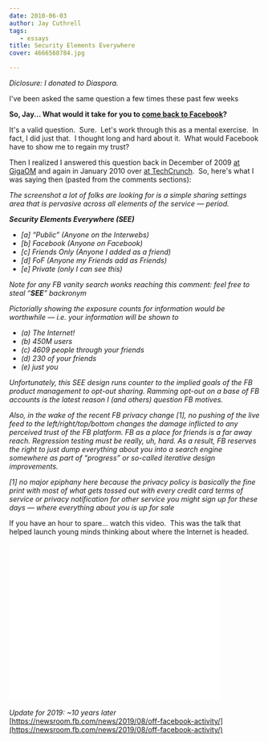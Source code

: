 ```yaml
---
date: 2010-06-03 
author: Jay Cuthrell
tags:
   - essays
title: Security Elements Everywhere
cover: 4666568784.jpg

---
```


_Diclosure: I donated to Diaspora._

I've been asked the same question a few times these past few weeks

**So, Jay... What would it take for you to **[**come back to Facebook**](http://fudge.org/its-complicated/)**?**

It's a valid question.  Sure.  Let's work through this as a mental exercise.  In fact, I did just that.  I thought long and hard about it.  What would Facebook have to show me to regain my trust?

Then I realized I answered this question back in December of 2009 [at GigaOM](http://gigaom.com/2009/12/27/facebook-redesign/#comment-993127) and again in January 2010 over [at TechCrunch](http://techcrunch.com/2010/01/12/ok-you-luddites-time-to-chill-on-facebook-over-privacy/#IDComment72996686).  So, here's what I was saying then (pasted from the comments sections):

_The screenshot a lot of folks are looking for is a simple sharing  settings area that is pervasive across all elements of the service —  period._
 
**_Security Elements Everywhere (SEE)_**
 
   * _[a] “Public” (Anyone on the Interwebs)_
   * _[b] Facebook (Anyone on Facebook)_
   * _[c] Friends Only (Anyone I added as a friend)_
   * _[d] FoF (Anyone my Friends add as Friends)_
   * _[e] Private (only I can see this)_

 
_Note for any FB vanity search wonks reaching this comment: feel free  to steal “_**_SEE_**_” backronym_

 
_Pictorially showing the exposure counts for information would be  worthwhile — i.e. your information will be shown to_

   * _(a) The Internet!_
   * _(b) 450M users_
   * _(c) 4609 people through your friends_
   * _(d) 230 of your  friends_
   * _(e) just you_
 

_Unfortunately, this SEE design runs counter to the implied goals of  the FB product management to opt-out sharing.  Ramming opt-out on a base  of FB accounts is the latest reason I (and others) question FB motives._
 
_Also, in the wake of the recent FB privacy change [1], no pushing of  the live feed to the left/right/top/bottom changes the damage inflicted  to any perceived trust of the FB platform. FB as a place for friends is a  far away reach.  Regression testing must be really, uh, hard.  As a  result, FB reserves the right to just dump everything about you into a  search engine somewhere as part of “progress” or so-called iterative  design improvements._
 
_[1] no major epiphany here because the privacy policy is basically the fine print with most of what gets tossed out with every credit card  terms of service or privacy notification for other service you might  sign up for these days — where everything about you is up for sale_

If you have an hour to spare... watch this video.  This was the talk that helped launch young minds thinking about where the Internet is headed.

<iframe width="420" height="315" src="//www.youtube.com/embed/QOEMv0S8AcA" frameborder="0" allowfullscreen></iframe>

_Update for 2019: ~10 years later_ [https://newsroom.fb.com/news/2019/08/off-facebook-activity/](https://newsroom.fb.com/news/2019/08/off-facebook-activity/)
